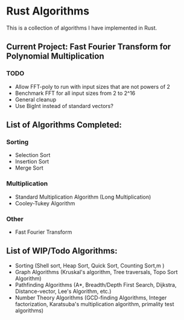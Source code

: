 # Rust Algorithms
This is a collection of algorithms I have implemented in Rust. 
## Current Project: Fast Fourier Transform for Polynomial Multiplication
### TODO
- Allow FFT-poly to run with input sizes that are not powers of 2
- Benchmark FFT for all input sizes from 2 to 2^16 
- General cleanup
- Use BigInt instead of standard vectors? 

## List of Algorithms Completed:
### Sorting
- Selection Sort
- Insertion Sort
- Merge Sort

### Multiplication 
- Standard Multiplication Algorithm (Long Multiplication)
- Cooley-Tukey Algorithm 

### Other 
- Fast Fourier Transform 


## List of WIP/Todo Algorithms: 
- Sorting (Shell sort, Heap Sort, Quick Sort, Counting Sort,m )
- Graph Algorithms (Kruskal's algorithm, Tree traversals, Topo Sort Algorithm)
- Pathfinding Algorithms (A*, Breadth/Depth First Search, Dijkstra, Distance-vector, Lee's Algorithm, etc.)
- Number Theory Algorithms (GCD-finding Algorithms, Integer factorization, Karatsuba's multiplication algorithm, primality test algorithms)




